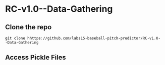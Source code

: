 # RC-v1.0--Data-Gathering
## Clone the repo
```
git clone hhttps://github.com/labs15-baseball-pitch-predictor/RC-v1.0--Data-Gathering
```
## Access Pickle Files
```python

```
